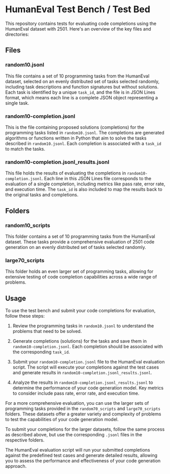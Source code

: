 # HumanEval Test Bench / Test Bed

This repository contains tests for evaluating code completions using the HumanEval dataset with 2501. Here's an overview of the key files and directories:

## Files

### random10.jsonl

This file contains a set of 10 programming tasks from the HumanEval dataset, selected on an evenly distributed set of tasks selected randomly, including task descriptions and function signatures but without solutions. Each task is identified by a unique `task_id`, and the file is in JSON Lines format, which means each line is a complete JSON object representing a single task.

### random10-completion.jsonl

This is the file containing proposed solutions (completions) for the programming tasks listed in `random10.jsonl`. The completions are generated algorithms or functions written in Python that aim to solve the tasks described in `random10.jsonl`. Each completion is associated with a `task_id` to match the tasks.

### random10-completion.jsonl_results.jsonl

This file holds the results of evaluating the completions in `random10-completion.jsonl`. Each line in this JSON Lines file corresponds to the evaluation of a single completion, including metrics like pass rate, error rate, and execution time. The `task_id` is also included to map the results back to the original tasks and completions.

## Folders

### random10_scripts
This folder contains a set of 10 programming tasks from the HumanEval dataset. These tasks provide a comprehensive evaluation of 2501 code generation on an evenly distributed set of tasks selected randomly.

### large70_scripts

This folder holds an even larger set of programming tasks, allowing for extensive testing of code completion capabilities across a wide range of problems.

## Usage

To use the test bench and submit your code completions for evaluation, follow these steps:

1. Review the programming tasks in `random10.jsonl` to understand the problems that need to be solved.

2. Generate completions (solutions) for the tasks and save them in `random10-completion.jsonl`. Each completion should be associated with the corresponding `task_id`.

3. Submit your `random10-completion.jsonl` file to the HumanEval evaluation script. The script will execute your completions against the test cases and generate results in `random10-completion.jsonl_results.jsonl`.

4. Analyze the results in `random10-completion.jsonl_results.jsonl` to determine the performance of your code generation model. Key metrics to consider include pass rate, error rate, and execution time.

For a more comprehensive evaluation, you can use the larger sets of programming tasks provided in the `random70_scripts` and `large70_scripts` folders. These datasets offer a greater variety and complexity of problems to test the capabilities of your code generation model.

To submit your completions for the larger datasets, follow the same process as described above, but use the corresponding `.jsonl` files in the respective folders.

The HumanEval evaluation script will run your submitted completions against the predefined test cases and generate detailed results, allowing you to assess the performance and effectiveness of your code generation approach.